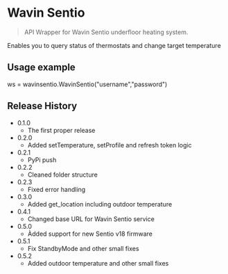 # Wavin Sentio
> API Wrapper for Wavin Sentio underfloor heating system.

Enables you to query status of thermostats and change target temperature

## Usage example

ws = wavinsentio.WavinSentio("username","password")

## Release History

* 0.1.0
    * The first proper release
* 0.2.0
    * Added setTemperature, setProfile and refresh token logic
* 0.2.1
    * PyPi push
* 0.2.2
    * Cleaned folder structure
* 0.2.3
    * Fixed error handling
* 0.3.0
    * Added get_location including outdoor temperature
* 0.4.1
    * Changed base URL for Wavin Sentio service
* 0.5.0
    * Àdded support for new Sentio v18 firmware
* 0.5.1
    * Fix StandbyMode and other small fixes
* 0.5.2
    * Added outdoor temperature and other small fixes